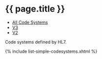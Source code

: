 # {{ page.title }}

<ul class="nav nav-tabs">
  <li class="active"><a href="#">All Code Systems</a></li>
  <li><a href="codesystems-v3.html">V3</a></li>
  <li><a href="codesystems-v2.html">V2</a></li>
</ul>

Code systems defined by HL7.

{% include list-simple-codesystems.xhtml %}
